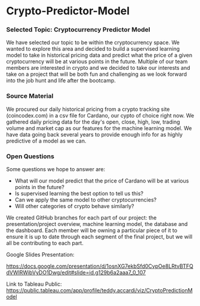 # Crypto-Predictor-Model

### Selected Topic: Cryptocurrency Predictor Model
We have selected our topic to be within the cryptocurrency space. We wanted to explore this area and decided to build a supervised learning model to take in historical pricing data and predict what the price of a given cryptocurrency will be at various points in the future. Multiple of our team members are interested in crypto and we decided to take our interests and take on a project that will be both fun and challenging as we look forward into the job hunt and life after the bootcamp. 

### Source Material
We procured our daily historical pricing from a crypto tracking site (coincodex.com) in a csv file for Cardano, our cypto of choice right now. We gathered daily pricing data for the day's open, close, high, low, trading volume and market cap as our features for the machine learning model. We have data going back several years to provide enough info for as highly predictive of a model as we can.

### Open Questions
Some questions we hope to answer are:
- What will our model predict that the price of Cardano will be at various points in the future?
- Is supervised learning the best option to tell us this?
- Can we apply the same model to other cryptocurrencies?
- Will other categories of crypto behave similarly?

We created GitHub branches for each part of our project: the presentation/project overview, machine learning model, the database and the dashboard. Each member will be owning a particular piece of it to ensure it is up to date through each segment of the final project, but we will all be contributing to each part.  

Google Slides Presentation:

https://docs.google.com/presentation/d/1osnXG7ekbSfd0CvpOe8LRtvBTFQdVWlRWibVyDO1Dwg/edit#slide=id.g129b6a2aaa7_0_107

Link to Tableau Public: https://public.tableau.com/app/profile/teddy.accardi/viz/CryptoPredictionModel
